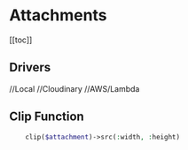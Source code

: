 # Attachments
[[toc]]

## Drivers
//Local
//Cloudinary
//AWS/Lambda

## Clip Function
```php
    clip($attachment)->src(:width, :height)
```